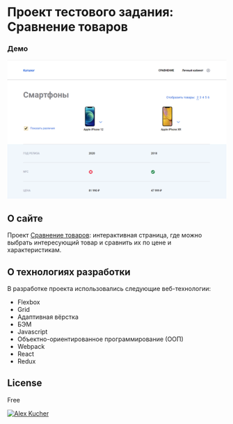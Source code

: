 # Проект тестового задания: Сравнение товаров

### Демо

<img style="margin: 0 auto;" src='https://raw.githubusercontent.com/G28XYZ/G28XYZ/main/images/demo.png' alt="Сайт- сравнение телефонов">

## О сайте

Проект [Сравнение товаров](https://g28xyz.github.io/test-spa-mobile-comparison/ "Ссылка на сайт"): интерактивная страница, где можно выбрать интересующий товар и сравнить их по цене и характеристикам.

## О технологиях разработки

В разработке проекта использовались следующие веб-технологии:

<ul>
  <li>Flexbox</li>
  <li>Grid</li>
  <li>Адаптивная вёрстка</li>
  <li>БЭМ</li>
  <li>Javascript</li>
  <li>Объектно-ориентированное программирование (ООП)</li>
  <li>Webpack</li>
  <li>React</li>
  <li>Redux</li>
</ul>

## License

Free

[![Alex Kucher](https://img.shields.io/badge/Powered%20by-Alex%20Kucher-green?style=plastic)](https://github.com/G28XYZ)
